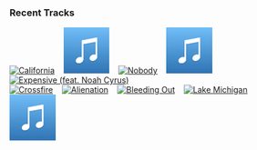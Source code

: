 ### Recent Tracks
[<img src='https://lastfm.freetls.fastly.net/i/u/300x300/0915270d0e5fde1867bbe5d08a569d48.png' width='16%' height='16%' alt='California'>](https://www.last.fm/music/o.a.r./_/california)&nbsp;&nbsp;&nbsp;&nbsp;[<img src='https://github.com/atfinke/atfinke/blob/master/placeholder.jpeg?raw=true' width='16%' height='16%' alt='The Reason'>](https://www.last.fm/music/chelsea%2bcutler/_/the%2breason)&nbsp;&nbsp;&nbsp;&nbsp;[<img src='https://lastfm.freetls.fastly.net/i/u/300x300/7379d79ee73683d110885ee0da5fc53a.png' width='16%' height='16%' alt='Nobody'>](https://www.last.fm/music/martin%2bjensen/_/nobody)&nbsp;&nbsp;&nbsp;&nbsp;[<img src='https://github.com/atfinke/atfinke/blob/master/placeholder.jpeg?raw=true' width='16%' height='16%' alt='2all'>](https://www.last.fm/music/catfish%2band%2bthe%2bbottlemen/_/2all)&nbsp;&nbsp;&nbsp;&nbsp;[<img src='https://lastfm.freetls.fastly.net/i/u/300x300/2eabf4a22d65faf4b1e0f76889d3d46b.png' width='16%' height='16%' alt='Expensive (feat. Noah Cyrus)'>](https://www.last.fm/music/rence/_/expensive%2b%2528feat.%2bnoah%2bcyrus%2529)&nbsp;&nbsp;&nbsp;&nbsp;<br>[<img src='https://lastfm.freetls.fastly.net/i/u/300x300/8cf19c693d9ed72c9de4e643336a8643.png' width='16%' height='16%' alt='Crossfire'>](https://www.last.fm/music/brandon%2bflowers/_/crossfire)&nbsp;&nbsp;&nbsp;&nbsp;[<img src='https://lastfm.freetls.fastly.net/i/u/300x300/ed44e08860db41fac177ea6aa6a8414b.png' width='16%' height='16%' alt='Alienation'>](https://www.last.fm/music/morning%2bparade/_/alienation)&nbsp;&nbsp;&nbsp;&nbsp;[<img src='https://lastfm.freetls.fastly.net/i/u/300x300/ecae82853b784726c7e2c4e2ba55a4fd.png' width='16%' height='16%' alt='Bleeding Out'>](https://www.last.fm/music/imagine%2bdragons/_/bleeding%2bout)&nbsp;&nbsp;&nbsp;&nbsp;[<img src='https://lastfm.freetls.fastly.net/i/u/300x300/912e68d6424d41238d4340bd38b4b010.png' width='16%' height='16%' alt='Lake Michigan'>](https://www.last.fm/music/rogue%2bwave/_/lake%2bmichigan)&nbsp;&nbsp;&nbsp;&nbsp;[<img src='https://github.com/atfinke/atfinke/blob/master/placeholder.jpeg?raw=true' width='16%' height='16%' alt='Im a Believer - 2006 Remaster'>](https://www.last.fm/music/the%2bmonkees/_/i%2527m%2ba%2bbeliever%2b-%2b2006%2bremaster)&nbsp;&nbsp;&nbsp;&nbsp;<br>
